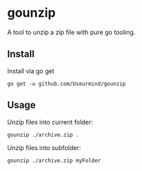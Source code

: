 # gounzip

A tool to unzip a zip file with pure go tooling.

## Install

Install via go get

    go get -u github.com/Useurmind/gounzip

## Usage

Unzip files into current folder:

    gounzip ./archive.zip .

Unzip files into subfolder:

    gounzip ./archive.zip myFolder
